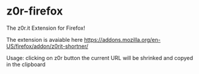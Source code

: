 # z0r-firefox
The z0r.it Extension for Firefox!

The extension is avaiable here https://addons.mozilla.org/en-US/firefox/addon/z0rit-shortner/

Usage: clicking on z0r button the current URL will be shrinked and copyed in the clipboard
